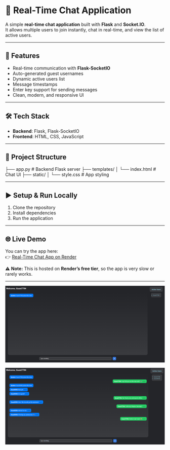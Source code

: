 # 💬 Real-Time Chat Application  

A simple **real-time chat application** built with **Flask** and **Socket.IO**.  
It allows multiple users to join instantly, chat in real-time, and view the list of active users.  

---

## 🚀 Features  
- Real-time communication with **Flask-SocketIO**  
- Auto-generated guest usernames  
- Dynamic active users list  
- Message timestamps  
- Enter key support for sending messages  
- Clean, modern, and responsive UI  

---

## 🛠️ Tech Stack  
- **Backend**: Flask, Flask-SocketIO  
- **Frontend**: HTML, CSS, JavaScript  

---

## 📂 Project Structure  
├── app.py # Backend Flask server
├── templates/
│ └── index.html # Chat UI
├── static/
│ └── style.css # App styling

---

## ▶️ Setup & Run Locally  
1. Clone the repository
2. Install dependencies
3. Run the application

---

## 🌐 Live Demo  

You can try the app here:  
👉 [Real-Time Chat App on Render](https://realtime-chat-app-9pis.onrender.com)  

⚠️ **Note:** This is hosted on **Render’s free tier**, so the app is very slow or rarely works.  

---


![App Screenshot](screenshots/preview1.png.png)


![App Screenshot](screenshots/preview2.png.png)
